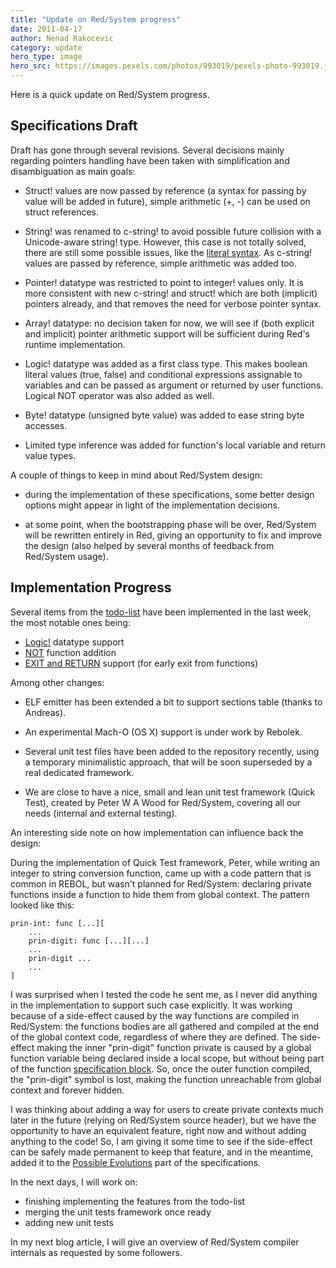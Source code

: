 ```yaml
---
title: "Update on Red/System progress"
date: 2011-04-17
author: Nenad Rakocevic 
category: update
hero_type: image
hero_src: https://images.pexels.com/photos/993019/pexels-photo-993019.jpeg?auto=compress&cs=tinysrgb&h=650&w=940
---
```


Here is a quick update on Red/System progress.

## Specifications Draft

Draft has gone through several revisions. Several decisions mainly regarding pointers handling have been taken with simplification and disambiguation as main goals:

- Struct! values are now passed by reference (a syntax for passing by value will be added in future), simple arithmetic (+, -) can be used on struct references.

- String! was renamed to c-string! to avoid possible future collision with a Unicode-aware string! type. However, this case is not totally solved, there are still some possible issues, like the [literal syntax](http://groups.google.com/group/red-lang/browse_thread/thread/e1f1b06d4ae58004?hl=en). As c-string! values are passed by reference, simple arithmetic was added too.

- Pointer! datatype was restricted to point to integer! values only. It is more consistent with new c-string! and struct! which are both (implicit) pointers already, and that removes the need for verbose pointer syntax.

- Array! datatype: no decision taken for now, we will see if (both explicit and implicit) pointer arithmetic support will be sufficient during Red's runtime implementation.

- Logic! datatype was added as a first class type. This makes boolean literal values (true, false) and conditional expressions assignable to variables and can be passed as argument or returned by user functions. Logical NOT operator was also added as well.

- Byte! datatype (unsigned byte value) was added to ease string byte accesses.

- Limited type inference was added for function's local variable and return value types.


A couple of things to keep in mind about Red/System design:

- during the implementation of these specifications, some better design options might appear in light of the implementation decisions.

- at some point, when the bootstrapping phase will be over, Red/System will be rewritten entirely in Red, giving an opportunity to fix and improve the design (also helped by several months of feedback from Red/System usage).


## Implementation Progress

Several items from the [todo-list](https://github.com/red/Red/wiki) have been implemented in the last week, the most notable ones being:

- [Logic!](http://static.red-lang.org/red-system-specs.html#section-4.3) datatype support
- [NOT](http://static.red-lang.org/red-system-specs.html#section-13.2) function addition
- [EXIT and RETURN](http://static.red-lang.org/red-system-specs.html#section-6.6) support (for early exit from functions)


Among other changes:

- ELF emitter has been extended a bit to support sections table (thanks to Andreas).

- An experimental Mach-O (OS X) support is under work by Rebolek.

- Several unit test files have been added to the repository recently, using a temporary minimalistic approach, that will be soon superseded by a real dedicated framework.

- We are close to have a nice, small and lean unit test framework (Quick Test), created by Peter W A Wood for Red/System, covering all our needs (internal and external testing).


An interesting side note on how implementation can influence back the design:

During the implementation of Quick Test framework, Peter, while writing an integer to string conversion function, came up with a code pattern that is common in REBOL, but wasn't planned for Red/System: declaring private functions inside a function to hide them from global context. The pattern looked like this:

    prin-int: func [...][
        ...
        prin-digit: func [...][...]
        ...
        prin-digit ...
        ...
    ]

I was surprised when I tested the code he sent me, as I never did anything in the implementation to support such case explicitly. It was working because of a side-effect caused by the way functions are compiled in Red/System: the functions bodies are all gathered and compiled at the end of the global context code, regardless of where they are defined. The side-effect making the inner "prin-digit" function private is caused by a global function variable being declared inside a local scope, but without being part of the function [specification block](http://static.red-lang.org/red-system-specs.html#section-6). So, once the outer function compiled, the "prin-digit" symbol is lost, making the function unreachable from global context and forever hidden.

I was thinking about adding a way for users to create private contexts much later in the future (relying on Red/System source header), but we have the opportunity to have an equivalent feature, right now and without adding anything to the code! So, I am giving it some time to see if the side-effect can be safely made permanent to keep that feature, and in the meantime, added it to the [Possible Evolutions](http://static.red-lang.org/red-system-specs.html#section-14) part of the specifications.

In the next days, I will work on:

- finishing implementing the features from the todo-list
- merging the unit tests framework once ready
- adding new unit tests

In my next blog article, I will give an overview of Red/System compiler internals as requested by some followers.

